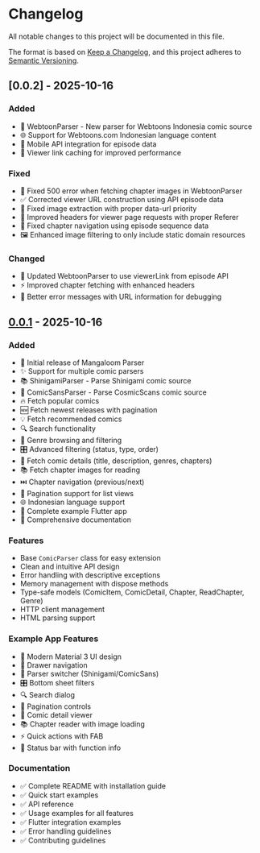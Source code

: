 # Changelog

All notable changes to this project will be documented in this file.

The format is based on [Keep a Changelog](https://keepachangelog.com/en/1.0.0/),
and this project adheres to [Semantic Versioning](https://semver.org/spec/v2.0.0.html).

## [0.0.2] - 2025-10-16

### Added

- 🎨 WebtoonParser - New parser for Webtoons Indonesia comic source
- 🌐 Support for Webtoons.com Indonesian language content
- 📱 Mobile API integration for episode data
- 🔗 Viewer link caching for improved performance

### Fixed

- 🐛 Fixed 500 error when fetching chapter images in WebtoonParser
- ✅ Corrected viewer URL construction using API episode data
- 🔧 Fixed image extraction with proper data-url priority
- 🎯 Improved headers for viewer page requests with proper Referer
- 📖 Fixed chapter navigation using episode sequence data
- 🖼️ Enhanced image filtering to only include static domain resources

### Changed

- 🔄 Updated WebtoonParser to use viewerLink from episode API
- ⚡ Improved chapter fetching with enhanced headers
- 🎨 Better error messages with URL information for debugging

## [0.0.1] - 2025-10-16

### Added

- 🎉 Initial release of Mangaloom Parser
- ✨ Support for multiple comic parsers
- 📚 ShinigamiParser - Parse Shinigami comic source
- 🎨 ComicSansParser - Parse CosmicScans comic source
- 🔥 Fetch popular comics
- 🆕 Fetch newest releases with pagination
- 💡 Fetch recommended comics
- 🔍 Search functionality
- 🎯 Genre browsing and filtering
- 🎛️ Advanced filtering (status, type, order)
- 📖 Fetch comic details (title, description, genres, chapters)
- 📚 Fetch chapter images for reading
- ⏭️ Chapter navigation (previous/next)
- 📄 Pagination support for list views
- 🌐 Indonesian language support
- 📱 Complete example Flutter app
- 📖 Comprehensive documentation

### Features

- Base `ComicParser` class for easy extension
- Clean and intuitive API design
- Error handling with descriptive exceptions
- Memory management with dispose methods
- Type-safe models (ComicItem, ComicDetail, Chapter, ReadChapter, Genre)
- HTTP client management
- HTML parsing support

### Example App Features

- 🎨 Modern Material 3 UI design
- 📱 Drawer navigation
- 🔄 Parser switcher (Shinigami/ComicSans)
- 🎛️ Bottom sheet filters
- 🔍 Search dialog
- 📄 Pagination controls
- 📖 Comic detail viewer
- 📚 Chapter reader with image loading
- ⚡ Quick actions with FAB
- 🎯 Status bar with function info

### Documentation

- ✅ Complete README with installation guide
- ✅ Quick start examples
- ✅ API reference
- ✅ Usage examples for all features
- ✅ Flutter integration examples
- ✅ Error handling guidelines
- ✅ Contributing guidelines

[0.0.1]: https://github.com/ifqygazhar/mangaloom_parser/releases/tag/v0.0.1

